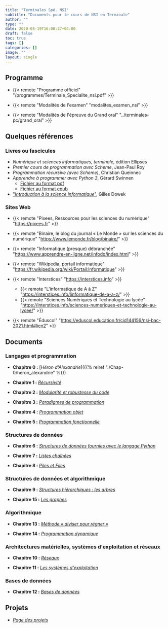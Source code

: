 ```yaml
---
title: "Terminales Spé. NSI"
subtitle: "Documents pour le cours de NSI en Terminale"
author: ""
type: ""
date: 2020-08-19T16:00:27+04:00
draft: false
toc: true
tags: []
categories: []
image: ""
layout: single
---
```


## Programme ##

- {{< remote "Programme officiel" "/programmes/Terminale_Specialite_nsi.pdf" >}}

- {{< remote "Modalités de l'examen" "modalites_examen_nsi" >}}

- {{< remote "Modalités de l'épreuve du Grand oral" "../terminales-pc/grand_oral" >}}

<!--
- [<span style="color: red;"><strong>BAC 2021 NSI : «&nbsp;Entrées prépondérantes&nbsp;»</strong></span>]({{< ref "2020-2021-entrees-preponderantes.md" >}})
-->

## Quelques références

### Livres ou fascicules

- *Numérique et sciences informatiques, terminale*, édition Ellipses
- *Premier cours de programmation avec Scheme*, Jean-Paul Roy
- *Programmation récursive (avec Scheme)*, Christian Queinnec
- *Apprendre à programmer avec Python 3*, Gérard Swinnen
  - [Fichier au format pdf](/pdf/apprendre_python3_5.pdf)
  - [Fichier au format epub](/pdf/apprendre_python3_5.epub)
- ["*Introduction à la science informatique*"](/pdf/Introduction-a-la-science-informatique.pdf), Gilles Dowek

### Sites Web

- {{< remote "Pixees, Ressources pour les sciences du numérique" "https://pixees.fr" >}}

- {{< remote "Binaire, le blog du journal « Le Monde » sur les sciences du numérique" "https://www.lemonde.fr/blog/binaire/" >}}

- {{< remote "Informatique (presque) débranchée" "https://www.apprendre-en-ligne.net/infodo/index.html" >}}

- {{< remote "Wikipedia, portail informatique" "https://fr.wikipedia.org/wiki/Portail:Informatique" >}}

- {{< remote "Interstices" "https://interstices.info" >}}

  - {{< remote "L’informatique de A à Z" "https://interstices.info/linformatique-de-a-a-z/" >}}
  - {{< remote "Sciences Numériques et Technologie au lycée" "https://interstices.info/sciences-numeriques-et-technologie-au-lycee/" >}}

- {{< remote "Éduscol" "https://eduscol.education.fr/cid144156/nsi-bac-2021.html#lien2" >}}

## Documents

### Langages et programmation

- **Chapitre 0 :** [*Héron d'Alexandrie*]({{% relref "./Chap-0/heron_alexandrie" %}})

- **Chapitre 1 :** [*Récursivité*](chap-1)

- **Chapitre 2 :** [*Modularité et robustesse du code*](chap-2)

- **Chapitre 3 :** [*Paradigmes de programmation*](chap-3)

- **Chapitre 4 :** [*Programmation objet*](chap-4)

- **Chapitre 5 :** [*Programmation fonctionnelle*](chap-5)

### Structures de données

- **Chapitre 6 :** [*Structures de données fournies avec le langage Python*](chap-6)

- **Chapitre 7 :** [*Listes chaînées*](chap-7)

- **Chapitre 8 :** [*Piles et Files*](chap-8)

### Structures de données et algorithmique

- **Chapitre 9 :** [*Structures hiérarchiques : les arbres*](chap-9)

- **Chapitre 15 :** [*Les graphes*](chap-15)

### Algorithmique

- **Chapitre 13 :** [*Méthode «&nbsp;diviser pour régner&nbsp;»*](chap-10)

- **Chapitre 14 :** [*Programmation dynamique*](chap-14)

### Architectures matérielles, systèmes d'exploitation et réseaux

- **Chapitre 10 :** [*Réseaux*](chap-11)

- **Chapitre 11 :** [*Les systèmes d'exploitation*](chap-12)

### Bases de données

- **Chapitre 12 :** [*Bases de données*](chap-13)

<!-- - **Chapitre 14 :** [**](chap-14)  -->

## Projets

- [*Page des projets*](projets)

<!--
## Épreuves pratiques (NSI)

- [*Sujets des épreuves pratiques*](ece)

-->